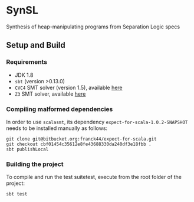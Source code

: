 # SynSL

Synthesis of heap-manipulating programs from Separation Logic specs

## Setup and Build

### Requirements 

* JDK 1.8
* `sbt` (version >0.13.0)
*  `CVC4` SMT solver (version 1.5), available [here](http://cvc4.cs.stanford.edu/web/)
*  `Z3` SMT solver, available [here](https://github.com/Z3Prover/z3)

### Compiling malformed dependencies

In order to use `scalasmt`, its dependency `expect-for-scala-1.0.2-SNAPSHOT` needs to be installed manually as follows:

```
git clone git@bitbucket.org:franck44/expect-for-scala.git
git checkout cbf01454c35612e8fe43688330da240df3e18fbb .
sbt publishLocal
```


### Building the project

To compile and run the test suitetest, execute from the root folder of the project:

```
sbt test
```

